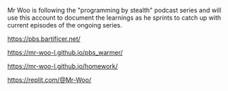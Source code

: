 Mr Woo is following the "programming by stealth" podcast series
and will use this account to document the learnings as he
sprints to catch up with current episodes of the ongoing series. 

https://pbs.bartificer.net/

https://mr-woo-l.github.io/pbs_warmer/

https://mr-woo-l.github.io/homework/


https://replit.com/@Mr-Woo/





<!---
Mr-Woo-L/Mr-Woo-L is a ✨ special ✨ repository because its `README.md` (this file) appears on your GitHub profile.
You can click the Preview link to take a look at your changes.
--->
